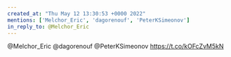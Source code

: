 ```yaml
---
created_at: "Thu May 12 13:30:53 +0000 2022"
mentions: ['Melchor_Eric', 'dagorenouf', 'PeterKSimeonov']
in_reply_to: @Melchor_Eric
---
```


@Melchor_Eric @dagorenouf @PeterKSimeonov https://t.co/kOFcZvM5kN